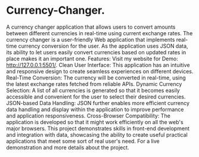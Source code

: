 # Currency-Changer.
A currency changer application that allows users to convert amounts between different currencies in real-time using current exchange rates.
The currency changer is a user-friendly Web application that implements real-time currency conversion for the user. As the application uses JSON data, its ability to let users easily convert currencies based on updated rates in place makes it an important one. Features:
Visit my website for Demo: http://127.0.0.1:5501/.
Clean User Interface: This application has an intuitive and responsive design to create seamless experiences on different devices.
Real-Time Conversion: The currency will be converted in real-time, using the latest exchange rates fetched from reliable APIs.
Dynamic Currency Selection: A list of all currencies is generated so that it becomes easily accessible and convenient for the user to select their desired currencies.
JSON-based Data Handling: JSON further enables more efficient currency data handling and display within the application to improve performance and application responsiveness.
Cross-Browser Compatibility: The application is developed so that it might work efficiently on all the web's major browsers.
This project demonstrates skills in front-end development and integration with data, showcasing the ability to create useful practical applications that meet some sort of real user's need. For a live demonstration and more details about the project.
